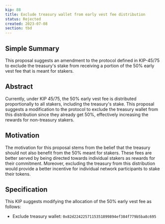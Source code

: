 ```yaml
---
kip: 88
title: Exclude treasury wallet from early vest fee distribution
status: Rejected
created: 2023-07-08
section: tbd
---
```


## Simple Summary
This proposal suggests an amendment to the protocol defined in KIP-45/75 to exclude the treasury's stake from receiving a portion of the 50% early vest fee that is meant for stakers.

## Abstract
Currently, under KIP 45/75, the 50% early vest fee is distributed proportionally to all stakers, including the treasury's stake. This proposal suggests a modification to the protocol to exclude the treasury wallet from this distribution since they already get 50%, effectively increasing the rewards for non-treasury stakers.

## Motivation
The motivation for this proposal stems from the belief that the treasury should not also benefit from the 50% meant for stakers. These fees are better served by being directed towards individual stakers as rewards for their commitment. Moreover, excluding the treasury from this distribution would provide a better incentive for individual network participants to stake their tokens.

## Specification
This KIP suggests modifying the allocation of the 50% early vest fee as follows:

- Exclude treasury wallet: `0x82d2242257115351899894ef384f779b5ba8c695`